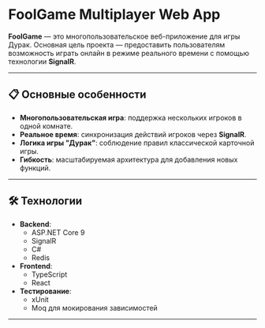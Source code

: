 # FoolGame Multiplayer Web App

**FoolGame** — это многопользовательское веб-приложение для игры Дурак. Основная цель проекта — предоставить пользователям возможность играть онлайн в режиме реального времени с помощью технологии **SignalR**.

---

## 📋 Основные особенности

- **Многопользовательская игра**: поддержка нескольких игроков в одной комнате.
- **Реальное время**: синхронизация действий игроков через **SignalR**.
- **Логика игры "Дурак"**: соблюдение правил классической карточной игры.
- **Гибкость**: масштабируемая архитектура для добавления новых функций.

---

## 🛠️ Технологии

- **Backend**:
  - ASP.NET Core 9
  - SignalR
  - C#
  - Redis
- **Frontend**:
  - TypeScript
  - React
- **Тестирование**:
  - xUnit
  - Moq для мокирования зависимостей

---